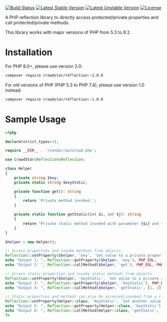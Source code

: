 [![Build Status](https://github.com/Crowdstar/reflection/workflows/Tests/badge.svg)](https://github.com/Crowdstar/reflection/actions)
[![Latest Stable Version](https://poser.pugx.org/Crowdstar/reflection/v/stable.svg)](https://packagist.org/packages/crowdstar/reflection)
[![Latest Unstable Version](https://poser.pugx.org/Crowdstar/reflection/v/unstable.svg)](https://packagist.org/packages/crowdstar/reflection)
[![License](https://poser.pugx.org/Crowdstar/reflection/license.svg)](https://packagist.org/packages/crowdstar/reflection)

A PHP reflection library to directly access protected/private properties and call protected/private methods.

This library works with major versions of PHP from 5.3 to 8.2.

# Installation

For PHP 8.0+, please use version 2.0:

```bash
composer require crowdstar/reflection:~2.0.0
```

For old versions of PHP (PHP 5.3 to PHP 7.4), please use version 1.0 instead:

```bash
composer require crowdstar/reflection:~1.0.0
```

# Sample Usage

```php
<?php

declare(strict_types=1);

require __DIR__ . '/vendor/autoload.php';

use CrowdStar\Reflection\Reflection;

class Helper
{
    private string $key;
    private static string $keyStatic;

    private function get(): string
    {
        return 'Private method invoked.';
    }

    private static function getStatic(int $i, int $j): string
    {
        return "Private static method invoked with parameter {$i} and {$j}.";
    }
}

$helper = new Helper();

// Access properties and invoke methods from objects.
Reflection::setProperty($helper, 'key', 'Set value to a private property.');
echo "Output 1: ", Reflection::getProperty($helper, 'key'), PHP_EOL;
echo "Output 2: ", Reflection::callMethod($helper, 'get'), PHP_EOL, PHP_EOL;

// Access static properties and invoke static methods from objects.
Reflection::setProperty($helper, 'keyStatic', 'Set value to a private static property.');
echo "Output 3: ", Reflection::getProperty($helper, 'keyStatic'), PHP_EOL;
echo "Output 4: ", Reflection::callMethod($helper, 'getStatic', [1, 2]), PHP_EOL, PHP_EOL;

// Static properties and methods can also be accessed/invoked from a class directly.
Reflection::setProperty(Helper::class, 'keyStatic', 'Set another value to a private static property.');
echo "Output 5: ", Reflection::getProperty(Helper::class, 'keyStatic'), PHP_EOL;
echo "Output 6: ", Reflection::callMethod(Helper::class, 'getStatic', [3, 4]), PHP_EOL;
?>
```
